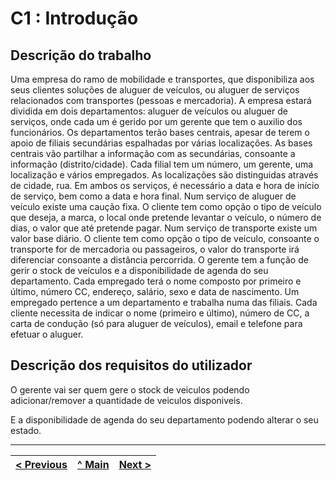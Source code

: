 # C1 : Introdução


## Descrição do trabalho

Uma empresa do ramo de mobilidade e transportes, que disponibiliza aos seus clientes soluções de aluguer de veículos, ou aluguer de serviços relacionados com transportes (pessoas e mercadoria).
A empresa estará dividida em dois departamentos: aluguer de veículos ou aluguer de serviços, onde cada um é gerido por um gerente que tem o auxilio dos funcionários.
Os departamentos terão bases centrais, apesar de terem o apoio de filiais secundárias espalhadas por várias localizações. As bases centrais vão partilhar a informação com as secundárias, consoante a informação (distrito/cidade). Cada filial tem um número, um gerente, uma localização e vários empregados. As localizações são distinguidas através de cidade, rua.
Em ambos os serviços, é necessário a data e hora de início de serviço, bem como a data e hora final.
Num serviço de aluguer de veículo existe uma caução fixa. O cliente tem como opção o tipo de veículo que deseja, a marca, o local onde pretende levantar o veículo, o número de dias, o valor que até pretende pagar.
Num serviço de transporte existe um valor base diário. O cliente tem como opção o tipo de veículo, consoante o transporte for de mercadoria ou passageiros, o valor do transporte irá diferenciar consoante a distância percorrida.
O gerente tem a função de gerir o stock de veículos e a disponibilidade de agenda do seu departamento.
Cada empregado terá o nome composto por primeiro e último, número CC, endereço, salário, sexo e data de nascimento. Um empregado pertence a um departamento e trabalha numa das filiais. 
Cada cliente necessita de indicar o nome (primeiro e último), número de CC, a carta de condução (só para aluguer de veículos), email e telefone para efetuar o aluguer.



## Descrição dos requisitos do utilizador

O gerente vai ser quem gere o stock de veiculos podendo adicionar/remover a quantidade de veiculos disponiveis.  

E a disponibilidade de agenda do seu departamento podendo alterar o seu estado.


---
[< Previous](rebd00.md) | [^ Main](https://github.com/exemploTrabalho/reportSIBD/) | [Next >](rebd02.md)
:--- | :---: | ---: 
